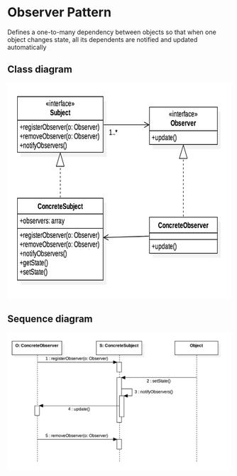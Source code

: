 Observer Pattern
================
Defines a one-to-many dependency between objects so that when one object changes state, all its dependents are notified and updated automatically

Class diagram
-------------
<p align="center">
    <img height="487" width="700" alt="Class Diagram" src="class.png">
</p>

Sequence diagram
---------------
<p align="center">
    <img alt="Sequence Diagram" src="sequence.png">
</p>